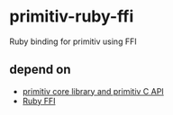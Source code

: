 # primitiv-ruby-ffi
Ruby binding for primitiv using FFI

## depend on
* [primitiv core library and primitiv C API](https://github.com/primitiv/primitiv)
* [Ruby FFI](https://github.com/ffi/ffi)
